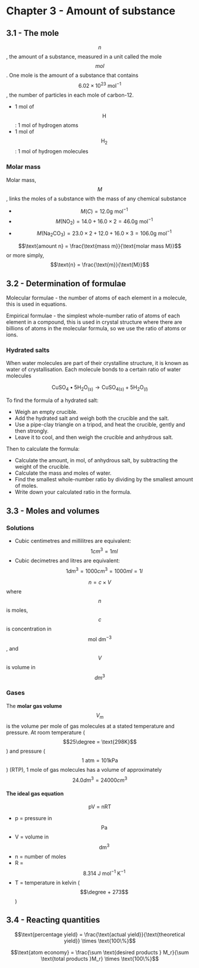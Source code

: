 # Chapter 3 - Amount of substance

## 3.1 - The mole

$$n$$, the amount of a substance, measured in a unit called the mole $$mol$$. One mole is the amount of a substance that contains $$6.02\times10^{23} \text{ mol}^{-1}$$, the number of particles in each mole of carbon-12.

* 1 mol of $$\text{H}$$: 1 mol of hydrogen atoms
* 1 mol of $$\text{H}_{2}$$: 1 mol of hydrogen molecules

### Molar mass

Molar mass, $$M$$, links the moles of a substance with the mass of any chemical substance

* $$M(C) = 12.0\text{g mol}^{-1}$$
* $$M(\text{NO}_2) = 14.0 + 16.0 \times 2 =  46.0\text{g mol}^{-1}$$
* $$M(\text{Na}_2\text{CO}_3) = 23.0 \times2+ 12.0 +  16.0\times3 = 106.0\text{g mol}^{-1}$$

$$\text{amount n} = \frac{\text{mass m}}{\text{molar mass M}}$$ or more simply, $$\text{n} = \frac{\text{m}}{\text{M}}$$

## 3.2 - Determination of formulae

Molecular formulae - the number of atoms of each element in a molecule, this is used in equations.

Empirical formulae - the simplest whole-number ratio of atoms of each element in a compound, this is used in crystal structure where there are billions of atoms in the molecular formula, so we use the ratio of atoms or ions.

### Hydrated salts

When water molecules are part of their crystalline structure, it is known as water of crystallisation. Each molecule bonds to a certain ratio of water molecules

$$\text{CuSO}_4 \bullet \text{5H}_2\text{O}_{(s)} \rightarrow \text{CuSO}_{4(s)} + \text{5H}_2\text{O}_{(l)}$$

To find the formula of a hydrated salt:

* Weigh an empty crucible.
* Add the hydrated salt and weigh both the crucible and the salt.
* Use a pipe-clay triangle on a tripod, and heat the crucible, gently and then strongly.
* Leave it to cool, and then weigh the crucible and anhydrous salt.

Then to calculate the formula:

* Calculate the amount, in mol, of anhydrous salt, by subtracting the weight of the crucible.
* Calculate the mass and moles of water.
* Find the smallest whole-number ratio by dividing by the smallest amount of moles.
* Write down your calculated ratio in the formula.

## 3.3 - Moles and volumes

### Solutions

* Cubic centimetres and millilitres are equivalent: $$1cm^3 = 1ml$$
* Cubic decimetres and litres are equivalent: $$1dm^3 = 1000cm^3=1000ml=1l$$

$$n=c\times V$$ where $$n$$ is moles, $$c$$ is concentration in $$\text{mol dm}^{-3}$$, and $$V$$ is volume in $$dm^3$$

### Gases

The **molar gas volume** $$V_m$$ is the volume per mole of gas molecules at a stated temperature and pressure. At room temperature ($$25\degree = \text{298K}$$) and pressure ($$\text{1 atm} = \text{101kPa}$$) (RTP), 1 mole of gas molecules has a volume of approximately $$24.0dm^3 = 24000cm^3$$

#### The ideal gas equation

$$\text{pV = nRT}$$

* p = pressure in $$\text{Pa}$$
* V = volume in $$\text{dm}^3$$
* n = number of moles
* R = $$\text{8.314 J mol}^{-1}\text{ K}^{-1}$$
* T = temperature in kelvin ($$\degree + 273$$)

## 3.4 - Reacting quantities

$$\text{percentage yield} = \frac{\text{actual yield}}{\text{theoretical yield}} \times \text{100\%}$$

$$\text{atom economy} = \frac{\sum \text{desired products } M_r}{\sum \text{total products }M_r} \times \text{100\%}$$&#x20;
